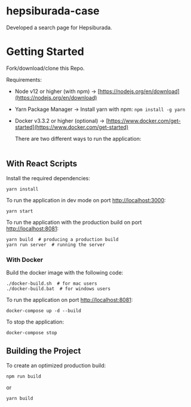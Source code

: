 # hepsiburada-case

Developed a search page for Hepsiburada.

# Getting Started

Fork/download/clone this Repo.

Requirements:

- Node v12 or higher (with npm) -> [https://nodejs.org/en/download](https://nodejs.org/en/download)
- Yarn Package Manager -> Install yarn with npm: `npm install -g yarn`
- Docker v3.3.2 or higher (optional) -> [https://www.docker.com/get-started](https://www.docker.com/get-started)

  There are two different ways to run the application:
  <br/>
  <br/>

## With React Scripts

Install the required dependencies:

```
yarn install
```

To run the application in dev mode on port [http://localhost:3000](http://localhost:3000):

```
yarn start
```

To run the application with the production build on port [http://localhost:8081](http://localhost:8081):

```
yarn build  # producing a production build
yarn run server  # running the server
```

### With Docker

Build the docker image with the following code:

```
./docker-build.sh  # for mac users
./docker-build.bat  # for windows users
```

To run the application on port [http://localhost:8081](http://localhost:8081):

```
docker-compose up -d --build
```

To stop the application:

```
docker-compose stop
```

## Building the Project

To create an optimized production build:

```
npm run build
```

or

```
yarn build
```
